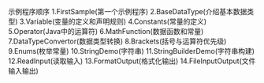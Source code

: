 示例程序顺序
1.FirstSample(第一个示例程序)
2.BaseDataType(介绍基本数据类型)
3.Variable(变量的定义和声明规则)
4.Constants(常量的定义)
5.Operator(Java中的运算符)
6.MathFunction(数据函数和常量)
7.DataTypeConvertor(数据类型转换)
8.Brackets(括号与运算符优先级)
9.Enums(枚举常量)
10.StringDemo(字符串)
11.StringBuilderDemo(字符串构建)
12.ReadInput(读取输入)
13.FormatOutput(格式化输出)
14.FileInputOutput(文件输入输出)
